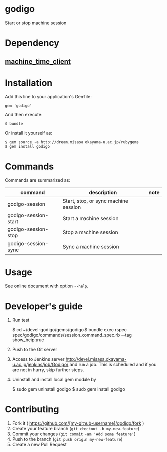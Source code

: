 # godigo

Start or stop machine session

# Dependency

## [machine_time_client](http://devel.misasa.okayama-u.ac.jp/gitlab/gems/machine_time_client/tree/master "follow instruction")

# Installation

Add this line to your application's Gemfile:

    gem 'godigo'

And then execute:

    $ bundle

Or install it yourself as:

    $ gem source -a http://dream.misasa.okayama-u.ac.jp/rubygems
    $ gem install godigo

# Commands

Commands are summarized as:

| command              | description                                                         | note                |
|----------------------|---------------------------------------------------------------------|---------------------|
| godigo-session       | Start, stop, or sync machine session                                |                     |
| godigo-session-start | Start a machine session                                             |                     |
| godigo-session-stop  | Stop a machine session                                              |                     |
| godigo-session-sync  | Sync a machine session                                              |                     |

# Usage

See online document with option `--help`.

# Developer's guide

1. Run test

    $ cd ~/devel-godigo/gems/godigo
    $ bundle exec rspec spec/godigo/commands/session_command_spec.rb --tag show_help:true

2. Push to the Git server

3. Access to Jenkins server http://devel.misasa.okayama-u.ac.jp/jenkins/job/Godigo/ and run a job.  This is scheduled and if you are not in hurry, skip further steps.

4. Uninstall and install local gem module by

    $ sudo gem uninstall godigo
    $ sudo gem install godigo

# Contributing

1. Fork it ( https://github.com/[my-github-username]/godigo/fork )
2. Create your feature branch (`git checkout -b my-new-feature`)
3. Commit your changes (`git commit -am 'Add some feature'`)
4. Push to the branch (`git push origin my-new-feature`)
5. Create a new Pull Request
